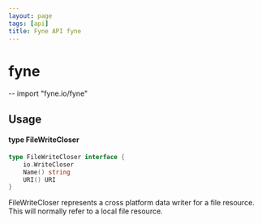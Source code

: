 ```yaml
---
layout: page
tags: [api]
title: Fyne API fyne
---
```


# fyne
--
    import "fyne.io/fyne"

## Usage

#### type FileWriteCloser

```go
type FileWriteCloser interface {
	io.WriteCloser
	Name() string
	URI() URI
}
```

FileWriteCloser represents a cross platform data writer for a file resource.
This will normally refer to a local file resource.
